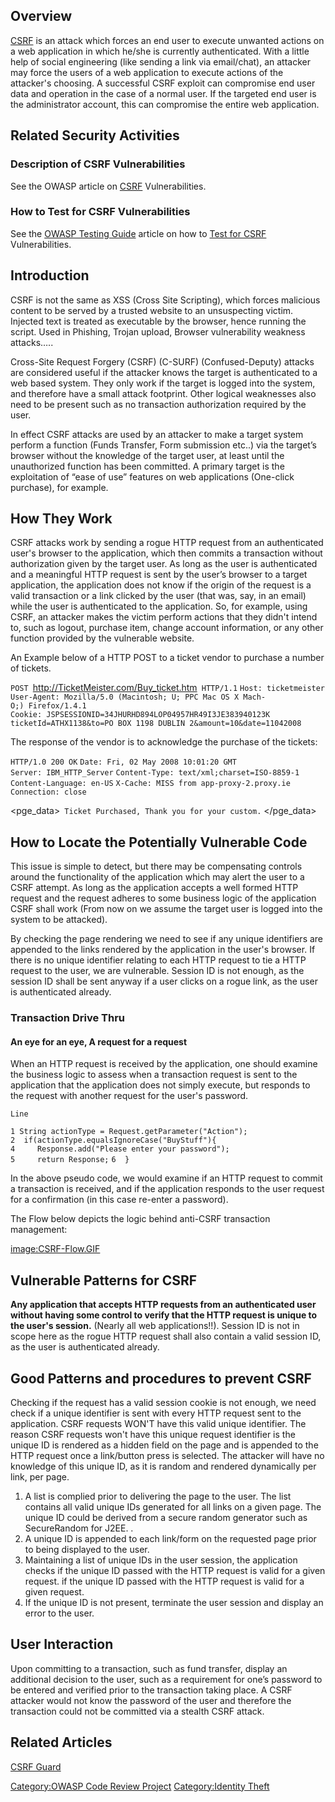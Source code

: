 ## Overview

[CSRF](CSRF "wikilink") is an attack which forces an end user to execute
unwanted actions on a web application in which he/she is currently
authenticated. With a little help of social engineering (like sending a
link via email/chat), an attacker may force the users of a web
application to execute actions of the attacker's choosing. A successful
CSRF exploit can compromise end user data and operation in the case of a
normal user. If the targeted end user is the administrator account, this
can compromise the entire web application.

## Related Security Activities

### Description of CSRF Vulnerabilities

See the OWASP article on [CSRF](CSRF "wikilink") Vulnerabilities.

### How to Test for CSRF Vulnerabilities

See the [OWASP Testing
Guide](:Category:OWASP_Testing_Project "wikilink") article on how to
[Test for CSRF](Testing_for_CSRF_\(OWASP-SM-005\) "wikilink")
Vulnerabilities.

## Introduction

CSRF is not the same as XSS (Cross Site Scripting), which forces
malicious content to be served by a trusted website to an unsuspecting
victim. Injected text is treated as executable by the browser, hence
running the script. Used in Phishing, Trojan upload, Browser
vulnerability weakness attacks…..

Cross-Site Request Forgery (CSRF) (C-SURF) (Confused-Deputy) attacks are
considered useful if the attacker knows the target is authenticated to a
web based system. They only work if the target is logged into the
system, and therefore have a small attack footprint. Other logical
weaknesses also need to be present such as no transaction authorization
required by the user.

In effect CSRF attacks are used by an attacker to make a target system
perform a function (Funds Transfer, Form submission etc..) via the
target’s browser without the knowledge of the target user, at least
until the unauthorized function has been committed. A primary target is
the exploitation of “ease of use” features on web applications
(One-click purchase), for example.

## How They Work

CSRF attacks work by sending a rogue HTTP request from an authenticated
user's browser to the application, which then commits a transaction
without authorization given by the target user. As long as the user is
authenticated and a meaningful HTTP request is sent by the user’s
browser to a target application, the application does not know if the
origin of the request is a valid transaction or a link clicked by the
user (that was, say, in an email) while the user is authenticated to the
application. So, for example, using CSRF, an attacker makes the victim
perform actions that they didn't intend to, such as logout, purchase
item, change account information, or any other function provided by the
vulnerable website.

An Example below of a HTTP POST to a ticket vendor to purchase a number
of tickets.

`POST `<http://TicketMeister.com/Buy_ticket.htm>` HTTP/1.1`
`Host: ticketmeister`
`User-Agent: Mozilla/5.0 (Macintosh; U; PPC Mac OS X Mach-O;) Firefox/1.4.1`
`Cookie: JSPSESSIONID=34JHURHD894LOP04957HR49I3JE383940123K`
`ticketId=ATHX1138&to=PO BOX 1198 DUBLIN 2&amount=10&date=11042008`

The response of the vendor is to acknowledge the purchase of the
tickets:

`HTTP/1.0 200 OK`
`Date: Fri, 02 May 2008 10:01:20 GMT`
`Server: IBM_HTTP_Server`
`Content-Type: text/xml;charset=ISO-8859-1`
`Content-Language: en-US`
`X-Cache: MISS from app-proxy-2.proxy.ie`
`Connection: close`


<?xml version="1.0" encoding="ISO-8859-1"?>

<pge_data>` Ticket Purchased, Thank you for your custom.`
</pge_data>

## How to Locate the Potentially Vulnerable Code

This issue is simple to detect, but there may be compensating controls
around the functionality of the application which may alert the user to
a CSRF attempt. As long as the application accepts a well formed HTTP
request and the request adheres to some business logic of the
application CSRF shall work (From now on we assume the target user is
logged into the system to be attacked).

By checking the page rendering we need to see if any unique identifiers
are appended to the links rendered by the application in the user's
browser. If there is no unique identifier relating to each HTTP request
to tie a HTTP request to the user, we are vulnerable. Session ID is not
enough, as the session ID shall be sent anyway if a user clicks on a
rogue link, as the user is authenticated already.

### Transaction Drive Thru

#### An eye for an eye, A request for a request

When an HTTP request is received by the application, one should examine
the business logic to assess when a transaction request is sent to the
application that the application does not simply execute, but responds
to the request with another request for the user's password.

`Line`

`1 String actionType = Request.getParameter("Action");`
`2  if(actionType.equalsIgnoreCase("BuyStuff"){`
`4     Response.add("Please enter your password");`
`5     return Response;`
`6  }`

In the above pseudo code, we would examine if an HTTP request to commit
a transaction is received, and if the application responds to the user
request for a confirmation (in this case re-enter a password).

The Flow below depicts the logic behind anti-CSRF transaction
management:

[image:CSRF-Flow.GIF](image:CSRF-Flow.GIF "wikilink")

## Vulnerable Patterns for CSRF

**Any application that accepts HTTP requests from an authenticated user
without having some control to verify that the HTTP request is unique to
the user's session.** (Nearly all web applications\!\!). Session ID is
not in scope here as the rogue HTTP request shall also contain a valid
session ID, as the user is authenticated already.

## Good Patterns and procedures to prevent CSRF

Checking if the request has a valid session cookie is not enough, we
need check if a unique identifier is sent with every HTTP request sent
to the application. CSRF requests WON'T have this valid unique
identifier. The reason CSRF requests won't have this unique request
identifier is the unique ID is rendered as a hidden field on the page
and is appended to the HTTP request once a link/button press is
selected. The attacker will have no knowledge of this unique ID, as it
is random and rendered dynamically per link, per page.

1.  A list is complied prior to delivering the page to the user. The
    list contains all valid unique IDs generated for all links on a
    given page. The unique ID could be derived from a secure random
    generator such as SecureRandom for J2EE. .
2.  A unique ID is appended to each link/form on the requested page
    prior to being displayed to the user.
3.  Maintaining a list of unique IDs in the user session, the
    application checks if the unique ID passed with the HTTP request is
    valid for a given request. if the unique ID passed with the HTTP
    request is valid for a given request.
4.  If the unique ID is not present, terminate the user session and
    display an error to the user.

## User Interaction

Upon committing to a transaction, such as fund transfer, display an
additional decision to the user, such as a requirement for one’s
password to be entered and verified prior to the transaction taking
place. A CSRF attacker would not know the password of the user and
therefore the transaction could not be committed via a stealth CSRF
attack.

## Related Articles

[CSRF Guard](CSRF_Guard "wikilink")

[Category:OWASP Code Review
Project](Category:OWASP_Code_Review_Project "wikilink")
[Category:Identity Theft](Category:Identity_Theft "wikilink")
